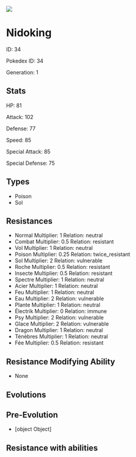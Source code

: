 ![](https://raw.githubusercontent.com/PokeAPI/sprites/master/sprites/pokemon/other/official-artwork/34.png)

# Nidoking
ID: 34

Pokedex ID: 34

Generation: 1

## Stats

HP: 81

Attack: 102

Defense: 77

Speed: 85

Special Attack: 85

Special Defense: 75

## Types

- Poison
- Sol
## Resistances

- Normal Multiplier: 1 Relation: neutral
- Combat Multiplier: 0.5 Relation: resistant
- Vol Multiplier: 1 Relation: neutral
- Poison Multiplier: 0.25 Relation: twice_resistant
- Sol Multiplier: 2 Relation: vulnerable
- Roche Multiplier: 0.5 Relation: resistant
- Insecte Multiplier: 0.5 Relation: resistant
- Spectre Multiplier: 1 Relation: neutral
- Acier Multiplier: 1 Relation: neutral
- Feu Multiplier: 1 Relation: neutral
- Eau Multiplier: 2 Relation: vulnerable
- Plante Multiplier: 1 Relation: neutral
- Électrik Multiplier: 0 Relation: immune
- Psy Multiplier: 2 Relation: vulnerable
- Glace Multiplier: 2 Relation: vulnerable
- Dragon Multiplier: 1 Relation: neutral
- Ténèbres Multiplier: 1 Relation: neutral
- Fée Multiplier: 0.5 Relation: resistant
## Resistance Modifying Ability

- None

## Evolutions

## Pre-Evolution

- [object Object]

## Resistance with abilities
